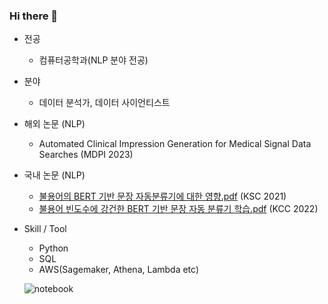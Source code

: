 ### Hi there 👋

- 전공
  - 컴퓨터공학과(NLP 분야 전공)
- 분야
  - 데이터 분석가, 데이터 사이언티스트
- 해외 논문 (NLP)
  - Automated Clinical Impression Generation for Medical Signal Data Searches (MDPI 2023)
- 국내 논문 (NLP)
  - [불용어의 BERT 기반 문장 자동분류기에 대한 영향.pdf](https://github.com/enter1994/enter1994/files/10119499/BERT.pdf) (KSC 2021)
  - [불용어 빈도수에 강건한 BERT 기반 문장 자동 분류기 학습.pdf](https://github.com/enter1994/enter1994/files/10119504/BERT.pdf) (KCC 2022)
- Skill / Tool
  - Python
  - SQL
  - AWS(Sagemaker, Athena, Lambda etc)
 
  ![notebook](https://road-to-kaggle-grandmaster.vercel.app/api/badges/subinium/notebook)

<!--
**enter1994/enter1994** is a ✨ _special_ ✨ repository because its `README.md` (this file) appears on your GitHub profile.

Here are some ideas to get you started:

- 🔭 I’m currently working on ...
- 🌱 I’m currently learning ...
- 👯 I’m looking to collaborate on ...
- 🤔 I’m looking for help with ...
- 💬 Ask me about ...
- 📫 How to reach me: ...
- 😄 Pronouns: ...
- ⚡ Fun fact: ...
-->
